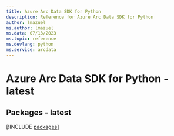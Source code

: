 ```yaml
---
title: Azure Arc Data SDK for Python
description: Reference for Azure Arc Data SDK for Python
author: lmazuel
ms.author: lmazuel
ms.data: 07/13/2023
ms.topic: reference
ms.devlang: python
ms.service: arcdata
---
```

# Azure Arc Data SDK for Python - latest
## Packages - latest
[!INCLUDE [packages](arc-data-index.md)]